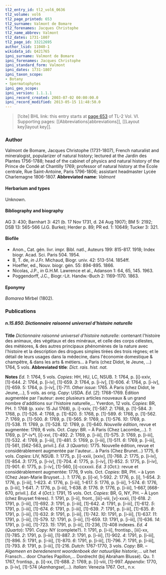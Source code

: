 ```yaml
---
tl2_entry_id: tl2_vol6_0636
tl2_volume: vol6
tl2_page_printed: 653
tl2_surname: Valmont de Bomare
tl2_forenames: Jacques Christophe
tl2_name_abbrev: Valmont
tl2_dates: 1731-1807
tl2_page_id: 33212695
author_lsid: 11040-1
wikidata_id: Q421765
ipni_surname: Valmont de Bomare
ipni_forenames: Jacques Christophe
ipni_standard_form: Valmont
ipni_dates: 1731-1807
ipni_taxon_scope: 
- Botany
- Spermatophytes
ipni_geo_scope: 
ipni_version: 1.1.1.1
ipni_record_created: 2003-07-02 00:00:00.0
ipni_record_modified: 2013-05-15 11:48:50.0
---
```



> [!cite] BHL link: this entry starts at [page 653](https://www.biodiversitylibrary.org/page/33212695) of TL-2 Vol. VI.
> Supporting pages: [[Abbreviations|abbreviations]], [[Layout key|layout key]].

### Author

Valmont de Bomare, Jacques Christophe (1731-1807), French naturalist and mineralogist, popularizer of natural history; lectured at the Jardin des Plantes 1756-1788; head of the cabinet of physics and natural history of the Prince de Condé at Chantilly 1769; professor of natural history at the École centrale, Rue Saint-Antoine, Paris 1796-1806; assistant headmaster Lycée Charlemagne 1806-1807. 
**Abbreviated name**: *Valmont*

#### Herbarium and types

Unknown.

#### Bibliography and biography

AG 3: 430; Barnhart 3: 421 (b. 17 Nov 1731, d. 24 Aug 1907); BM 5: 2192; DSB 13: 565-566 (J.G. Burke); Herder p. 89; PR ed. 1: 10649; Tucker 3: 321.

#### Biofile

- Anon., Cat. gén. livr. impr. Bibl. natl., Auteurs 199: 815-817. 1918; Index biogr. Acad. Sci. Paris 504. 1954.
- B, T. de, *in* J.Fr. Michaud, Biogr. univ. 42: 513-514. 1854ff.
- Hoeffer, ed., Nouv. biogr. gén. 55: 894-895. 1866.
- Nicolas, J.P., *in* G.H.M. Lawrence et al., Adanson 1: 64, 65, 145. 1963.
- Poggendorff, J.C., Biogr.-Lit. Handw.-Buch 2: 1169-1170. 1863.

#### Eponymy

*Bomarea* Mirbel (1802).

### Publications

##### n.15.850. Dictionnaire raisonné universel d'histoire naturelle

**Title**
*Dictionnaire raisonné universel d'histoire naturelle*: contenant l'histoire des animaux, des végétaux et des minéraux, et celle des corps célestes, des météores, & des autres principaux phénomènes de la nature avec l'histoire et la description des drogues simples tirées des trois règnes; et le détail de leurs usages dans la médecine, dans l'économie domestique & champêtre, & dans les arts & métiers... à Paris (chez Didot, le Jeune, ...) 1764, 5 vols.
**Abbreviated title**: *Dict. rais. hist. nat.*

**Notes**
*Ed. 1*: 1764, 5 vols. *Copies*: HH, HU, LC, NSUB.
*1*: 1764, p. \[i\]-xxiv, \[1\]-644.
*2*: 1764, p. \[i-iv\], \[1\]-659.
*3*: 1764, p. \[i-iv\], \[1\]-606.
*4*: 1764, p. \[i-iv\], \[1\]-659.
5: 1764, p. \[i-iv\], \[1\]-711.
*Other issue*: 1765. À Paris (chez Didot, le Jeune,...), 5 vols. as orig. *Copy*: USDA.
*Ed*. \[*2*\]: 1768-1769. Édition augmentée par l'auteur: avec plusieurs articles nouveaux & un grand nombre d'additions sur l'histoire naturelle,... Yverdon, 12 vols. *Copies*: BR, PH.
*1*: 1768 (p. xxiv: 15 Jul 1768), p. i\]-xxiv, \[1\]-587.
*2*: 1768, p. \[1\]-584.
*3*: 1768, p. \[1\]-526.
*4*: 1768, p. \[1\]-620.
*5*: 1768, p. \[1\]-589.
*6*: 1768, p. \[1\]-562.
*7*: 1769, p. \[1\]-500.
*8*: 1769, p. \[1\]-565.
*9*: 1769, p. \[1\]-576.
*10*: 1769, p. \[1\]-538.
*11*: 1769, p. \[1\]-528.
*12*: 1769, p. \[1\]-640.
*Nouvelle édition*, revue et augmentée: 1769, 6 vols. Oct. *Copy*: BR. – À Paris (Chez Lacombe,...).
*1*: 1769, p. \[i\*-iv\*l, \[i\]-xvi, \[1\]-492.
*2*: 1769, p. \[i-iii\], \[1\]-575.
*3*: 1769, p. \[i-iii\], \[1\]-532.
*4*: 1769, p. \[i-iii\], \[1\]-481.
*5*: 1769, p. \[i-iii\], \[1\]-511.
*6*: 1769, p. \[i-iii\], \[1\]-561, \[562-563, privil.\].
*Ed. 3* (*Quarto*): 1775. Nouvelle édition, revue et considérablement augmentée par l'auteur... à Paris (Chez Brunet...) 1775, 6 vols. *Copies*: LIV, NSUB.
*1*: 1775, p. \[i\]-xxiii, \[xxiv\], \[1\]-768.
*2*: 1775, p. \[i-iv\], \[1\]-854.
*3*: 1775, p. \[i-iv\], \[1\]-704.
*4*: 1775, p. \[i-iv\], \[1\]-852.
*5*: 1775, p. \[i-iv\], \[1\]-901.
*6*: 1775, p. \[i-iv\], \[1\]-560, \[i\]-ccxxxii.
*Ed. 3* (*Oct.*): revue et considérablement augmentée: 1776, 9 vols. Oct. *Copies*: BR, PH. – à Lyon (Chez Jean-Marie Bruyset...).
*1*: 1776, p. \[i\]-xl, 1-592.
*2*: 1776, p. \[i\], 1-654.
*3*: 1776, p. \[i-iii\], 1-623.
*4*: 1776, p. \[i-iii\], 1-617.
*5*: 1776, p. \[i-iii\], 1-574.
*6*: 1776, p. \[i-iii\], 1-641.
*7*: 1776, p. \[i-iii\], 1-638.
*8*: 1776.
*9*: 1776, p. \[i-iii\], 1-667, \[668-670, privil.\].
*Ed. 4* (*Oct.*): 1791, 15 vols. Oct. *Copies*: BR, G, NY, PH. – À Lyon (chez Bruyset frères).
*1*: 1791, p. \[i-ii\], front., \[iii\]-viii, \[v\]-xxxii, \[1\]-618.
*2*: 1791, p. \[i-iii\], \[1\]-692.
*3*: 1791, p. \[i-iii\], \[1\]-642.
*4*: 1791, p. \[i-iii\], \[1\]-612.
*5*: 1791, p. \[i-iii\], \[1\]-674.
*6*: 1791, p. \[i-iii\], \[1\]-639.
*7*: 1791, p. \[i-iii\], \[1\]-635.
*8*: 1791, p. \[i-iii\], \[1\]-632.
*9*: 1791, p. \[i-iii\], \[1\]-742.
*10*: 1791, p. \[i-iii\], \[1\]-637.
*11*: 1791, p. \[i-iii\], \[1\]-579.
*12*: 1791, p. \[i-iii\], \[1\]-659.
*13*: 1791, p. \[i-iii\], \[1\]-636.
*14*: 1791, p. \[i-iii\], \[1\]-723.
*15*: 1791, p. \[i-iii\], \[1\]-236, \[1\]-408 indexes.
*Ed. 4* (*Quarto*): 1791. *Copy*: NY (complete?).
*1*: 1791, p. \[i-ii\], frontisp., \[iii\]-xx, \[1\]-785.
*2*: 1791, p. \[i-iii\], \[1\]-887.
*3*: 1791, p. \[i-iii\], \[1\]-902.
*4*: 1791, p. \[i-iii\], \[1\]-896.
*5*: 1791, p. \[i-iii\], \[1\]-870.
*6*: 1791, p. \[i-iii\], \[1\]-796.
*7*: 1791, p. \[i-iii\], \[1\]-793.
*8*: 1791, p. \[i-iii\], \[1\]-216.
*Dutch*: 1767-1770, 3 vols. *Copy*: BR. – *Algemeen en beredenerent woordenboek der natuurlijke historie*;... uit het Fransch... door Charles Papillon,... Dordrecht (bij Abraham Blussé). Qu.
*1*: 1767, frontisp., p. \[i\]-xx, \[1\]-688.
*2*: 1769, p. \[i\]-viii, \[1\]-997.
*Appendix*: 1770, p. \[i-iv\], \[1\]-574 (*Aanhangsel*,...).
*Italian*: Venezia 1767. Oct., n.v.

